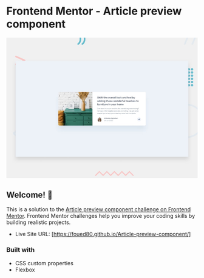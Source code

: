 # Frontend Mentor -  Article preview component

![Design preview for the Stats preview card component coding challenge](./design/desktop-preview.jpg)

## Welcome! 👋


This is a solution to the [Article preview component challenge on Frontend Mentor](https://www.frontendmentor.io/challenges/article-preview-component-dYBN_pYFT). Frontend Mentor challenges help you improve your coding skills by building realistic projects. 




- Live Site URL: [https://foued80.github.io/Article-preview-component/]


### Built with

- CSS custom properties
- Flexbox

